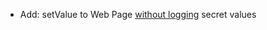 * Add: setValue to Web Page [without logging](browser/element-actions-reference#modifications-no-log) secret values